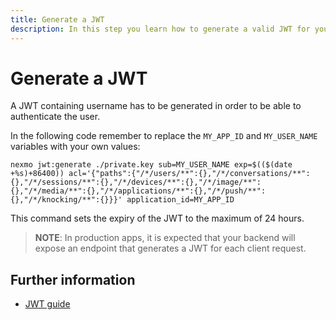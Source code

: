```yaml
---
title: Generate a JWT
description: In this step you learn how to generate a valid JWT for your Client SDK Application.
---
```


# Generate a JWT

A JWT containing username has to be generated in order to be able to authenticate the user.

In the following code remember to replace the `MY_APP_ID` and `MY_USER_NAME` variables with your own values:

``` shell
nexmo jwt:generate ./private.key sub=MY_USER_NAME exp=$(($(date +%s)+86400)) acl='{"paths":{"/*/users/**":{},"/*/conversations/**":{},"/*/sessions/**":{},"/*/devices/**":{},"/*/image/**":{},"/*/media/**":{},"/*/applications/**":{},"/*/push/**":{},"/*/knocking/**":{}}}' application_id=MY_APP_ID
```

This command sets the expiry of the JWT to the maximum of 24 hours.

> **NOTE**: In production apps, it is expected that your backend will expose an endpoint that generates a JWT for each client request.

## Further information

* [JWT guide](/concepts/guides/authentication#json-web-tokens-jwt)
